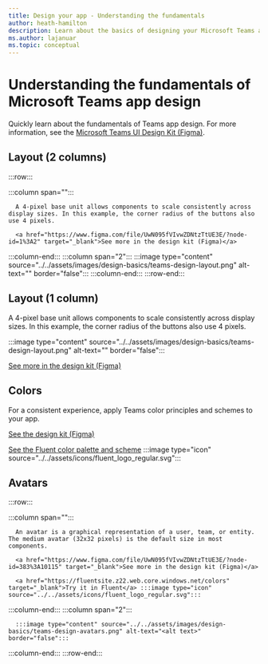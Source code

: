 ```yaml
---
title: Design your app - Understanding the fundamentals
author: heath-hamilton
description: Learn about the basics of designing your Microsoft Teams app, including layout, color scheme, and more.
ms.author: lajanuar
ms.topic: conceptual
---
```

# Understanding the fundamentals of Microsoft Teams app design

Quickly learn about the fundamentals of Teams app design. For more information, see the <a href="" target="_blank">Microsoft Teams UI Design Kit (Figma)</a>.

## Layout (2 columns)

:::row:::

   :::column span="":::

      A 4-pixel base unit allows components to scale consistently across display sizes. In this example, the corner radius of the buttons also use 4 pixels.

      <a href="https://www.figma.com/file/UwN095fVIvwZDNtzTtUE3E/?node-id=1%3A2" target="_blank">See more in the design kit (Figma)</a>

   :::column-end:::
   :::column span="2":::
      :::image type="content" source="../../assets/images/design-basics/teams-design-layout.png" alt-text="<alt text>" border="false":::
   :::column-end:::
:::row-end:::

## Layout (1 column)

A 4-pixel base unit allows components to scale consistently across display sizes. In this example, the corner radius of the buttons also use 4 pixels.

:::image type="content" source="../../assets/images/design-basics/teams-design-layout.png" alt-text="<alt text>" border="false":::

<a href="https://www.figma.com/file/UwN095fVIvwZDNtzTtUE3E/?node-id=1%3A2" target="_blank">See more in the design kit (Figma)</a>

## Colors

For a consistent experience, apply Teams color principles and schemes to your app.

<a href="https://www.figma.com/file/UwN095fVIvwZDNtzTtUE3E/?node-id=1%3A3" target="_blank">See the design kit (Figma)</a>

<a href="https://fluentsite.z22.web.core.windows.net/colors" target="_blank">See the Fluent color palette and scheme</a> :::image type="icon" source="../../assets/icons/fluent_logo_regular.svg":::

## Avatars

:::row:::

   :::column span="":::

      An avatar is a graphical representation of a user, team, or entity. The medium avatar (32x32 pixels) is the default size in most components.

      <a href="https://www.figma.com/file/UwN095fVIvwZDNtzTtUE3E/?node-id=383%3A10115" target="_blank">See more in the design kit (Figma)</a>

      <a href="https://fluentsite.z22.web.core.windows.net/colors" target="_blank">Try it in Fluent</a> :::image type="icon" source="../../assets/icons/fluent_logo_regular.svg":::

   :::column-end:::
   :::column span="2":::

      :::image type="content" source="../../assets/images/design-basics/teams-design-avatars.png" alt-text="<alt text>" border="false":::

   :::column-end:::
:::row-end:::
